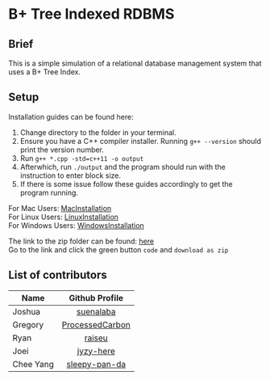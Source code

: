 # B+ Tree Indexed RDBMS

## Brief

This is a simple simulation of a relational database management system that uses a B+ Tree Index.

## Setup

Installation guides can be found here:

1. Change directory to the folder in your terminal.
2. Ensure you have a C++ compiler installer. Running `g++ --version` should print the version number.
3. Run `g++ *.cpp -std=c++11 -o output`
4. Afterwhich, run `./output` and the program should run with the instruction to enter block size.
5. If there is some issue follow these guides accordingly to get the program running.

For Mac Users: [MacInstallation](https://github.com/suenalaba/BPlusTree-Indexed-RDBMS/blob/master/installationguides/macinstaller.md)<br>
For Linux Users: [LinuxInstallation](https://github.com/suenalaba/BPlusTree-Indexed-RDBMS/blob/master/installationguides/linuxinstaller.md) <br>
For Windows Users: [WindowsInstallation](https://github.com/suenalaba/BPlusTree-Indexed-RDBMS/blob/master/installationguides/windowsinstaller.md) <br>

The link to the zip folder can be found: [here](https://github.com/suenalaba/BPlusTree-Indexed-RDBMS) <br>
Go to the link and click the green button `code` and `download as zip`

## List of contributors

| Name      |                    Github Profile                     |
| --------- | :---------------------------------------------------: |
| Joshua    |       [suenalaba](https://github.com/suenalaba)       |
| Gregory   | [ProcessedCarbon](https://github.com/ProcessedCarbon) |
| Ryan      |          [raiseu](https://github.com/raiseu)          |
| Joei      |       [jyzy-here](https://github.com/jyzy-here)       |
| Chee Yang |   [sleepy-pan-da](https://github.com/sleepy-pan-da)   |
